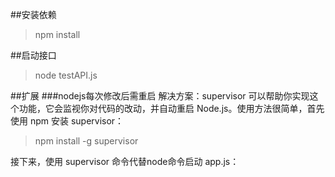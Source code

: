 ##安装依赖
>
>npm install
>

##启动接口
>
>node testAPI.js
>
##扩展
###nodejs每次修改后需重启
解决方案：supervisor 可以帮助你实现这个功能，它会监视你对代码的改动，并自动重启 Node.js。使用方法很简单，首先使用 npm 安装 supervisor：
>
>npm install -g supervisor
>
接下来，使用 supervisor 命令代替node命令启动 app.js：